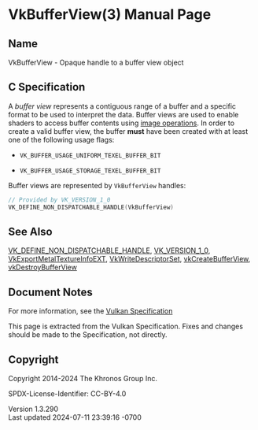 # VkBufferView(3) Manual Page

## Name

VkBufferView - Opaque handle to a buffer view object



## <a href="#_c_specification" class="anchor"></a>C Specification

A *buffer view* represents a contiguous range of a buffer and a specific
format to be used to interpret the data. Buffer views are used to enable
shaders to access buffer contents using <a
href="https://registry.khronos.org/vulkan/specs/1.3-extensions/html/vkspec.html#textures"
target="_blank" rel="noopener">image operations</a>. In order to create
a valid buffer view, the buffer **must** have been created with at least
one of the following usage flags:

- `VK_BUFFER_USAGE_UNIFORM_TEXEL_BUFFER_BIT`

- `VK_BUFFER_USAGE_STORAGE_TEXEL_BUFFER_BIT`

Buffer views are represented by `VkBufferView` handles:

``` c
// Provided by VK_VERSION_1_0
VK_DEFINE_NON_DISPATCHABLE_HANDLE(VkBufferView)
```

## <a href="#_see_also" class="anchor"></a>See Also

[VK_DEFINE_NON_DISPATCHABLE_HANDLE](https://registry.khronos.org/vulkan/specs/1.3-extensions/man/html/VK_DEFINE_NON_DISPATCHABLE_HANDLE.html),
[VK_VERSION_1_0](https://registry.khronos.org/vulkan/specs/1.3-extensions/man/html/VK_VERSION_1_0.html),
[VkExportMetalTextureInfoEXT](https://registry.khronos.org/vulkan/specs/1.3-extensions/man/html/VkExportMetalTextureInfoEXT.html),
[VkWriteDescriptorSet](https://registry.khronos.org/vulkan/specs/1.3-extensions/man/html/VkWriteDescriptorSet.html),
[vkCreateBufferView](https://registry.khronos.org/vulkan/specs/1.3-extensions/man/html/vkCreateBufferView.html),
[vkDestroyBufferView](https://registry.khronos.org/vulkan/specs/1.3-extensions/man/html/vkDestroyBufferView.html)

## <a href="#_document_notes" class="anchor"></a>Document Notes

For more information, see the <a
href="https://registry.khronos.org/vulkan/specs/1.3-extensions/html/vkspec.html#VkBufferView"
target="_blank" rel="noopener">Vulkan Specification</a>

This page is extracted from the Vulkan Specification. Fixes and changes
should be made to the Specification, not directly.

## <a href="#_copyright" class="anchor"></a>Copyright

Copyright 2014-2024 The Khronos Group Inc.

SPDX-License-Identifier: CC-BY-4.0

Version 1.3.290  
Last updated 2024-07-11 23:39:16 -0700
